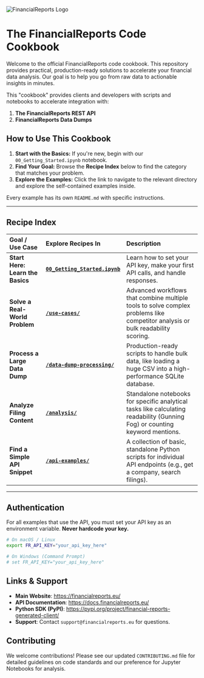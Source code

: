 ![FinancialReports Logo](https://cdn.financialreports.eu/financialreports/static/assets/logo.svg)
# The FinancialReports Code Cookbook

Welcome to the official FinancialReports code cookbook. This repository provides practical, production-ready solutions to accelerate your financial data analysis. Our goal is to help you go from raw data to actionable insights in minutes.

This "cookbook" provides clients and developers with scripts and notebooks to accelerate integration with:

1.  **The FinancialReports REST API**
2.  **FinancialReports Data Dumps**

## How to Use This Cookbook

1.  **Start with the Basics:** If you're new, begin with our `00_Getting_Started.ipynb` notebook.
2.  **Find Your Goal:** Browse the **Recipe Index** below to find the category that matches your problem.
3.  **Explore the Examples:** Click the link to navigate to the relevant directory and explore the self-contained examples inside.

Every example has its own `README.md` with specific instructions.

---

## Recipe Index

| Goal / Use Case | Explore Recipes In | Description |
| :--- | :--- | :--- |
| **Start Here: Learn the Basics** | **[`00_Getting_Started.ipynb`](./00_Getting_Started.ipynb)** | Learn how to set your API key, make your first API calls, and handle responses. |
| **Solve a Real-World Problem** | **[`/use-cases/`](./use-cases/)** | Advanced workflows that combine multiple tools to solve complex problems like competitor analysis or bulk readability scoring. |
| **Process a Large Data Dump** | **[`/data-dump-processing/`](./data-dump-processing/)** | Production-ready scripts to handle bulk data, like loading a huge CSV into a high-performance SQLite database. |
| **Analyze Filing Content** | **[`/analysis/`](./analysis/)** | Standalone notebooks for specific analytical tasks like calculating readability (Gunning Fog) or counting keyword mentions. |
| **Find a Simple API Snippet** | **[`/api-examples/`](./api-examples/)** | A collection of basic, standalone Python scripts for individual API endpoints (e.g., get a company, search filings). |

---

## Authentication

For all examples that use the API, you must set your API key as an environment variable. **Never hardcode your key.**

```bash
# On macOS / Linux
export FR_API_KEY="your_api_key_here"

# On Windows (Command Prompt)
# set FR_API_KEY="your_api_key_here"
```

## Links & Support

* **Main Website**: https://financialreports.eu/
* **API Documentation**: https://docs.financialreports.eu/
* **Python SDK (PyPI)**: https://pypi.org/project/financial-reports-generated-client/
* **Support**: Contact `support@financialreports.eu` for questions.

## Contributing

We welcome contributions! Please see our updated `CONTRIBUTING.md` file for detailed guidelines on code standards and our preference for Jupyter Notebooks for analysis.